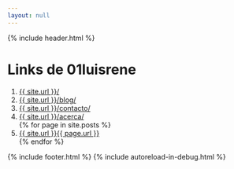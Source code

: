 ```yaml
---
layout: null
---
```

<html lang="es">
<head>
	<meta charset="UTF-8"/>
	<title>Links | 01luisrene</title>
	<link rel="stylesheet" href="../css/main.css">
	<link rel="stylesheet" href="../css/estilos_others.css"/>
</head>
<body class="template-no-home">
	{% include header.html %}
<div class="page-content">
<div class="wrapper">
	<h1>Links de 01luisrene</h1>
	<ol class="lista-links">
		<li>
			<a href="{{ site.url }}/">{{ site.url }}/</a>
		</li>
		<li>
			<a href="{{ site.url }}/blog/">{{ site.url }}/blog/</a>
		</li>
		<li>
			<a href="{{ site.url }}/contacto/">{{ site.url }}/contacto/</a>
		</li>
		<li>
			<a href="{{ site.url }}/acerca/">{{ site.url }}/acerca/</a>
		</li>
		{% for page in site.posts %}
		<li>
			<a href="{{ site.url }}{{ page.url }}">{{ site.url }}{{ page.url }}</a>
		</li>
		{% endfor %}
	</ol>
	</div>
	</div>
	{% include footer.html %}
	{% include autoreload-in-debug.html %}
</body>
</html>